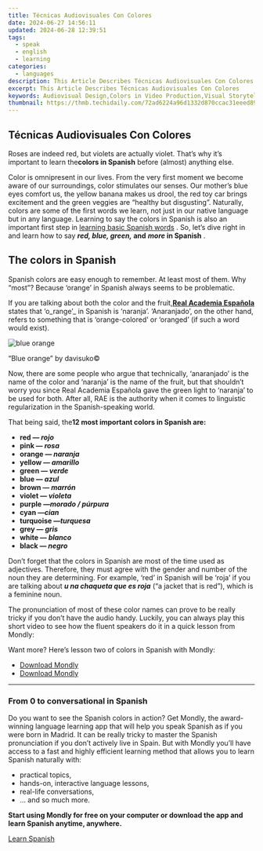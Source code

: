 ```yaml
---
title: Técnicas Audiovisuales Con Colores
date: 2024-06-27 14:56:11
updated: 2024-06-28 12:39:51
tags:
  - speak
  - english
  - learning
categories:
  - languages
description: This Article Describes Técnicas Audiovisuales Con Colores
excerpt: This Article Describes Técnicas Audiovisuales Con Colores
keywords: Audiovisual Design,Colors in Video Production,Visual Storytelling with Color,Color Techniques in Film,Audiovisual Color Theory,Color Psychology in Media,Creative Color Usage for Audiovisuals
thumbnail: https://thmb.techidaily.com/72ad6224a96d1332d870ccac31eeed89a25da9895e91d61d746d246092f66e50.png
---
```


## Técnicas Audiovisuales Con Colores

 Roses are indeed red, but violets are actually violet. That’s why it’s important to learn the**colors in Spanish** before (almost) anything else.

 Color is omnipresent in our lives. From the very first moment we become aware of our surroundings, color stimulates our senses. Our mother’s blue eyes comfort us, the yellow banana makes us drool, the red toy car brings excitement and the green veggies are “healthy but disgusting”. Naturally, colors are some of the first words we learn, not just in our native language but in any language. Learning to say the colors in Spanish is also an important first step in [learning basic Spanish words](https://shop.mondly.com/affiliate.php?ACCOUNT=ATISTUDI&AFFILIATE=108875&PATH=https://www.mondly.com?AFFILIATE=108875) . So, let’s dive right in and learn how to say **_red, blue, green,_ and** **_more_ in Spanish** .

## The colors in Spanish

 Spanish colors are easy enough to remember. At least most of them. Why “most”? Because ‘orange’ in Spanish always seems to be problematic.

 If you are talking about both the color and the fruit,[**Real Academia Española**](https://www.rae.es/) states that ‘o_range’_ in Spanish is ‘naranja’. ‘Anaranjado’, on the other hand, refers to something that is ‘orange-colored’ or ‘oranged’ (if such a word would exist).

![blue orange](https://edge.mondly.com/blog/wp-content/uploads/2021/04/blue-orange-960x640.jpg "Learn The Colors In Spanish – Quick Pronunciation Guide 2")

 “Blue orange” by davisuko©

 Now, there are some people who argue that technically, ‘anaranjado’ is the name of the color and ‘naranja’ is the name of the fruit, but that shouldn’t worry you since Real Academia Española gave the green light to ‘naranja’ to be used for both. After all, RAE is the authority when it comes to linguistic regularization in the Spanish-speaking world.

 That being said, the**12 most important colors in Spanish are:**

* **red — _rojo_**
* **pink — _rosa_**
* **orange — _naranja_**
* **yellow — _amarillo_**
* **green — _verde_**
* **blue — _azul_**
* **brown — _marrón_**
* **violet — _violeta_**
* **purple —_morado / púrpura_**
* **cyan —_cian_**
* **turquoise —_turquesa_**
* **grey — _gris_**
* **white — _blanco_**
* **black — _negro_**

 Don’t forget that the colors in Spanish are most of the time used as adjectives. Therefore, they must agree with the gender and number of the noun they are determining. For example, ‘red’ in Spanish will be ‘roja’ if you are talking about **_u_ _na chaqueta que es roja_**  (“a jacket that is red”), which is a feminine noun.

 The pronunciation of most of these color names can prove to be really tricky if you don’t have the audio handy. Luckily, you can always play this short video to see how the fluent speakers do it in a quick lesson from Mondly:

Want more? Here’s lesson two of colors in Spanish with Mondly:

* [Download Mondly](https://www.facebook.com/sharer/sharer.php?u=https%3A%2F%2Fwww.mondly.com%2Fblog%2Fcolors-in-spanish%2F&t=Learn+the+Colors+in+Spanish+%E2%80%93+Quick+Pronunciation+Guide "Share on Facebook")
* [Download Mondly](https://shop.mondly.com/affiliate.php?ACCOUNT=ATISTUDI&AFFILIATE=108875&PATH=https://www.mondly.com?AFFILIATE=108875)

---

### From 0 to conversational in Spanish

 Do you want to see the Spanish colors in action? Get Mondly, the award-winning language learning app that will help you speak Spanish as if you were born in Madrid. It can be really tricky to master the Spanish pronunciation if you don’t actively live in Spain. But with Mondly you’ll have access to a fast and highly efficient learning method that allows you to learn Spanish naturally with:

* practical topics,
* hands-on, interactive language lessons,
* real-life conversations,
* … and so much more.

 **Start using Mondly for free on your computer or download the app and learn Spanish anytime, anywhere.**

[Learn Spanish](https://adjt.mondly.com/5ixfg4k?campaign=blog-post-id-5782&fallback=https%3A%2F%2Fapp.mondly.com%3Futm%5Fmedium%3Dblog%5Fblog-post-id-5782%26utm%5Fsource%3Dblog-post-id-5782&redirect%5Fmacos=https%3A%2F%2Fapp.mondly.com%3Futm%5Fmedium%3Dblog%5Fblog-post-id-5782%26utm%5Fsource%3Dblog-post-id-5782&redirect%5Fandroid=https%3A%2F%2Fplay.google.com%2Fstore%2Fapps%2Fdetails%3Fid%3Dcom.atistudios.mondly.languages%3Futm%5Fmedium%3Dblog%5Fblog-post-id-5782%26utm%5Fsource%3Dblog-post-id-5782&redirect%5Fios=https%3A%2F%2Fapps.apple.com%2Fapp%2Fapple-store%2Fid987873536%3Fpt%3D78954800%26ct%3Dblog-post-id-5782%26mt%3D8 "Learn Spanish")

<ins class="adsbygoogle"
     style="display:block"
     data-ad-format="autorelaxed"
     data-ad-client="ca-pub-7571918770474297"
     data-ad-slot="1223367746"></ins>



<ins class="adsbygoogle"
     style="display:block"
     data-ad-client="ca-pub-7571918770474297"
     data-ad-slot="8358498916"
     data-ad-format="auto"
     data-full-width-responsive="true"></ins>
